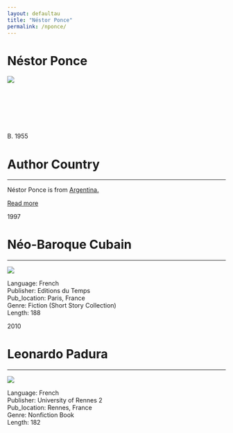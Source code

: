 ```yaml
---
layout: defaultau
title: "Néstor Ponce"
permalink: /nponce/
---
```

<!-- partial:index.partial.html -->
<div class="content">
     <h1>Néstor Ponce</h1>
    <div class="quote">
        <div><img src="https://upload.wikimedia.org/wikipedia/commons/thumb/7/75/N%C3%A9stor%2BPonce.jpg/390px-N%C3%A9stor%2BPonce.jpg" class="logo"></div>
    </div>
    <div class="timeline">
        <div style="padding-bottom:100px;"></div>
        <div class="block">
             <div class="date right"><p class="right"> B. 1955 </p></div>
            <div class="dot"></div>
            <div class="left first">
            <div class="author_country">
                <h1>Author Country</h1><hr>
          <div class="aclocation">  <p>Néstor Ponce is from <a href="{{ site.baseurl }}/45">Argentina.</a></p></div>
              <div class="acreadmore">  <a href="https://fr.wikipedia.org/wiki/Ponce_N%C3%A9stor" target="_blank">Read more</a></div>
            </div>
            </div>
        <div class="block">
            <div class="date left"><p class="left">1997</p></div>
            <div class="dot"></div>
            <div class="right hide">
                <h1>Néo-Baroque Cubain</h1><hr>
                <p><img src="IMAGE LINK"></p>
                <p>
                Language: French<br/>
                Publisher: Editions du Temps<br/>
                Pub_location: Paris, France<br/>
                Genre: Fiction (Short Story Collection)<br/>
                Length: 188<br/>                   </p>
            </div>
        </div>
       <div class="block">
            <div class="date right"><p class="right">2010</p></div>
            <div class="dot"></div>
            <div class="left hide">
                <h1>Leonardo Padura</h1><hr>
                <p><img src="https://products-images.di-static.com/image/nestor-ponce-memoria-y-ficcion-en-la-noevla-de-mi-vida-de-leonardo-padura/9791035816438-475x500-1.jpg"></p>
                <p>
                Language: French<br/>
                Publisher: University of Rennes 2<br/>
                Pub_location: Rennes, France<br/>
                Genre: Nonfiction Book<br/>
                Length: 182<br/>                   </p>
            </div>
        </div>
  <!-- partial -->
<script src='https://cdnjs.cloudflare.com/ajax/libs/jquery/3.1.1/jquery.min.js'></script><script  src="{{ site.baseurl }}/assets/js/authorscript.js"></script>